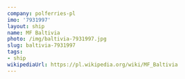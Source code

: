 ```yaml
---
company: polferries-pl
imo: '7931997'
layout: ship
name: MF Baltivia
photo: /img/baltivia-7931997.jpg
slug: baltivia-7931997
tags:
- ship
wikipediaUrl: https://pl.wikipedia.org/wiki/MF_Baltivia
---
```

